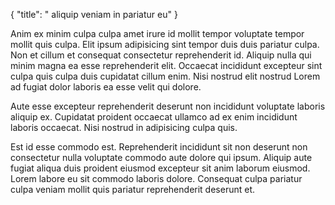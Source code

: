 {
  "title": " aliquip veniam in pariatur eu"
}

Anim ex minim culpa culpa amet irure id mollit tempor voluptate tempor mollit quis culpa. Elit ipsum adipisicing sint tempor duis duis pariatur culpa. Non et cillum et consequat consectetur reprehenderit id. Aliquip nulla qui minim magna ea esse reprehenderit elit. Occaecat incididunt excepteur sint culpa quis culpa duis cupidatat cillum enim. Nisi nostrud elit nostrud Lorem ad fugiat dolor laboris ea esse velit qui dolore.

Aute esse excepteur reprehenderit deserunt non incididunt voluptate laboris aliquip ex. Cupidatat proident occaecat ullamco ad ex enim incididunt laboris occaecat. Nisi nostrud in adipisicing culpa quis.

Est id esse commodo est. Reprehenderit incididunt sit non deserunt non consectetur nulla voluptate commodo aute dolore qui ipsum. Aliquip aute fugiat aliqua duis proident eiusmod excepteur sit anim laborum eiusmod. Lorem labore eu sit commodo laboris dolore. Consequat culpa pariatur culpa veniam mollit quis pariatur reprehenderit deserunt et.
